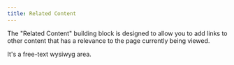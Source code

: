 ```yaml
---
title: Related Content
---
```


The "Related Content" building block is designed to allow you to add links to other content that has a relevance to the page currently being viewed.

It's a free-text wysiwyg area.
